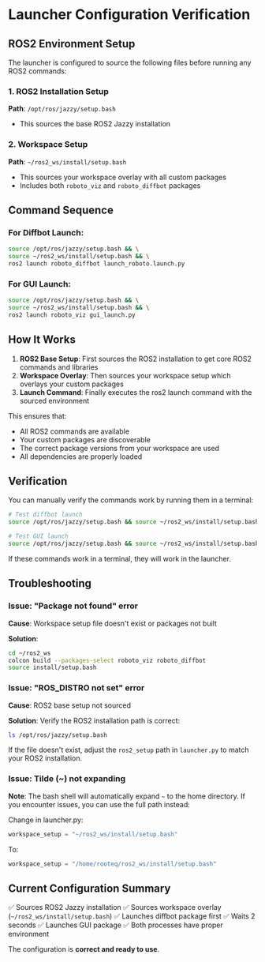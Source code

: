# Launcher Configuration Verification

## ROS2 Environment Setup

The launcher is configured to source the following files before running any ROS2 commands:

### 1. ROS2 Installation Setup
**Path**: `/opt/ros/jazzy/setup.bash`
- This sources the base ROS2 Jazzy installation

### 2. Workspace Setup
**Path**: `~/ros2_ws/install/setup.bash`
- This sources your workspace overlay with all custom packages
- Includes both `roboto_viz` and `roboto_diffbot` packages

## Command Sequence

### For Diffbot Launch:
```bash
source /opt/ros/jazzy/setup.bash && \
source ~/ros2_ws/install/setup.bash && \
ros2 launch roboto_diffbot launch_roboto.launch.py
```

### For GUI Launch:
```bash
source /opt/ros/jazzy/setup.bash && \
source ~/ros2_ws/install/setup.bash && \
ros2 launch roboto_viz gui_launch.py
```

## How It Works

1. **ROS2 Base Setup**: First sources the ROS2 installation to get core ROS2 commands and libraries
2. **Workspace Overlay**: Then sources your workspace setup which overlays your custom packages
3. **Launch Command**: Finally executes the ros2 launch command with the sourced environment

This ensures that:
- All ROS2 commands are available
- Your custom packages are discoverable
- The correct package versions from your workspace are used
- All dependencies are properly loaded

## Verification

You can manually verify the commands work by running them in a terminal:

```bash
# Test diffbot launch
source /opt/ros/jazzy/setup.bash && source ~/ros2_ws/install/setup.bash && ros2 launch roboto_diffbot launch_roboto.launch.py

# Test GUI launch
source /opt/ros/jazzy/setup.bash && source ~/ros2_ws/install/setup.bash && ros2 launch roboto_viz gui_launch.py
```

If these commands work in a terminal, they will work in the launcher.

## Troubleshooting

### Issue: "Package not found" error

**Cause**: Workspace setup file doesn't exist or packages not built

**Solution**:
```bash
cd ~/ros2_ws
colcon build --packages-select roboto_viz roboto_diffbot
source install/setup.bash
```

### Issue: "ROS_DISTRO not set" error

**Cause**: ROS2 base setup not sourced

**Solution**: Verify the ROS2 installation path is correct:
```bash
ls /opt/ros/jazzy/setup.bash
```

If the file doesn't exist, adjust the `ros2_setup` path in `launcher.py` to match your ROS2 installation.

### Issue: Tilde (~) not expanding

**Note**: The bash shell will automatically expand `~` to the home directory. If you encounter issues, you can use the full path instead:

Change in launcher.py:
```python
workspace_setup = "~/ros2_ws/install/setup.bash"
```

To:
```python
workspace_setup = "/home/rooteq/ros2_ws/install/setup.bash"
```

## Current Configuration Summary

✅ Sources ROS2 Jazzy installation
✅ Sources workspace overlay (`~/ros2_ws/install/setup.bash`)
✅ Launches diffbot package first
✅ Waits 2 seconds
✅ Launches GUI package
✅ Both processes have proper environment

The configuration is **correct and ready to use**.
